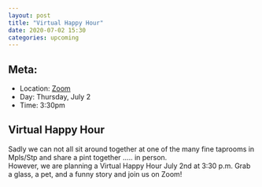 ```yaml
---
layout: post
title: "Virtual Happy Hour"
date: 2020-07-02 15:30
categories: upcoming
---
```


## Meta:

- Location: [Zoom](https://z.umn.edu/cpmstream)
- Day: Thursday, July 2
- Time: 3:30pm

## Virtual Happy Hour
Sadly we can not all sit around together at one of the many fine taprooms in Mpls/Stp and share a pint together ..... in person.  
However, we are planning a Virtual Happy Hour July 2nd at 3:30 p.m.  Grab a glass, a pet, and a funny story and join us on Zoom!



